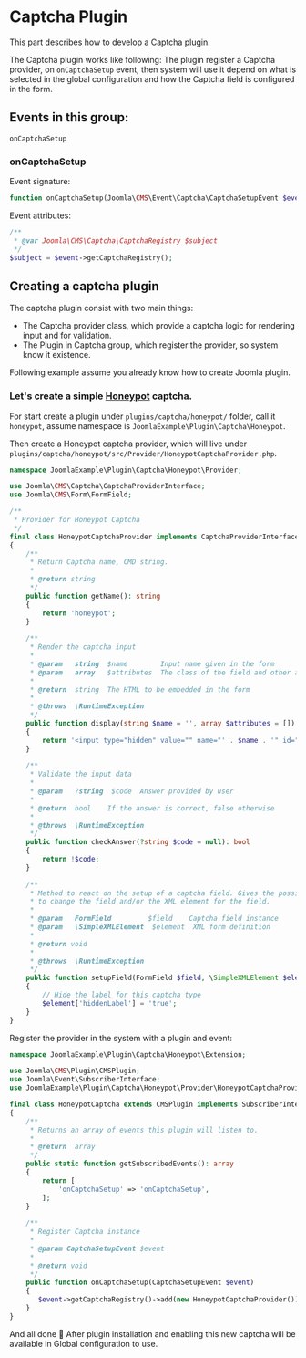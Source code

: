 Captcha Plugin
===============
This part describes how to develop a Captcha plugin.

The Captcha plugin works like following: The plugin register a Captcha provider, on `onCaptchaSetup` event, 
then system will use it depend on what is selected in the global configuration and how the Captcha field is configured in the form.

## Events in this group:

```
onCaptchaSetup
```

### onCaptchaSetup

Event signature:

```php
function onCaptchaSetup(Joomla\CMS\Event\Captcha\CaptchaSetupEvent $event){}
```

Event attributes:

```php
/** 
 * @var Joomla\CMS\Captcha\CaptchaRegistry $subject 
 */
$subject = $event->getCaptchaRegistry();
```

## Creating a captcha plugin

The captcha plugin consist with two main things:
 - The Captcha provider class, which provide a captcha logic for rendering input and for validation.
 - The Plugin in Captcha group, which register the provider, so system know it existence.

Following example assume you already know  how to create Joomla plugin.

### Let's create a simple [Honeypot](https://en.wikipedia.org/wiki/Honeypot_(computing)) captcha.

For start create a plugin under `plugins/captcha/honeypot/` folder, call it `honeypot`, assume namespace is `JoomlaExample\Plugin\Captcha\Honeypot`.

Then create a Honeypot captcha provider, which will live under `plugins/captcha/honeypot/src/Provider/HoneypotCaptchaProvider.php`.

```php
namespace JoomlaExample\Plugin\Captcha\Honeypot\Provider;

use Joomla\CMS\Captcha\CaptchaProviderInterface;
use Joomla\CMS\Form\FormField;

/**
 * Provider for Honeypot Captcha
 */
final class HoneypotCaptchaProvider implements CaptchaProviderInterface
{
    /**
     * Return Captcha name, CMD string.
     *
     * @return string
     */
    public function getName(): string
    {
        return 'honeypot';
    }
    
    /**
     * Render the captcha input
     *
     * @param   string  $name        Input name given in the form
     * @param   array   $attributes  The class of the field and other attributes, from the form.
     *
     * @return  string  The HTML to be embedded in the form
     *
     * @throws  \RuntimeException
     */
    public function display(string $name = '', array $attributes = []): string
    {
        return '<input type="hidden" value="" name="' . $name . '" id="' . ($attributes['id'] ?? '') . '" class="' . ($attributes['class'] ?? '') . '"/>';
    }
    
    /**
     * Validate the input data
     *
     * @param   ?string  $code  Answer provided by user
     *
     * @return  bool    If the answer is correct, false otherwise
     *
     * @throws  \RuntimeException
     */
    public function checkAnswer(?string $code = null): bool
    {
        return !$code;
    }
    
    /**
     * Method to react on the setup of a captcha field. Gives the possibility
     * to change the field and/or the XML element for the field.
     *
     * @param   FormField         $field    Captcha field instance
     * @param   \SimpleXMLElement  $element  XML form definition
     *
     * @return void
     *
     * @throws  \RuntimeException
     */
    public function setupField(FormField $field, \SimpleXMLElement $element): void
    {
        // Hide the label for this captcha type
        $element['hiddenLabel'] = 'true';
    }
}
```

Register the provider in the system with a plugin and event:

```php
namespace JoomlaExample\Plugin\Captcha\Honeypot\Extension;

use Joomla\CMS\Plugin\CMSPlugin;
use Joomla\Event\SubscriberInterface;
use JoomlaExample\Plugin\Captcha\Honeypot\Provider\HoneypotCaptchaProvider;

final class HoneypotCaptcha extends CMSPlugin implements SubscriberInterface
{
    /**
     * Returns an array of events this plugin will listen to.
     *
     * @return  array
     */
    public static function getSubscribedEvents(): array
    {
        return [
            'onCaptchaSetup' => 'onCaptchaSetup',
        ];
    }
    
    /**
     * Register Captcha instance
     *
     * @param CaptchaSetupEvent $event
     *
     * @return void
     */
    public function onCaptchaSetup(CaptchaSetupEvent $event)
    {
       $event->getCaptchaRegistry()->add(new HoneypotCaptchaProvider());
    }
}
```

And all done 🎉 
After plugin installation and enabling this new captcha will be available in Global configuration to use.

